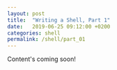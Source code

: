 ```yaml
---
layout: post
title:  "Writing a Shell, Part 1"
date:   2019-06-25 09:12:00 +0200
categories: shell
permalink: /shell/part_01
---
```


Content's coming soon!
